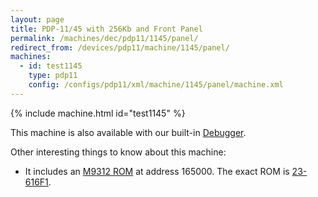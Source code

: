```yaml
---
layout: page
title: PDP-11/45 with 256Kb and Front Panel
permalink: /machines/dec/pdp11/1145/panel/
redirect_from: /devices/pdp11/machine/1145/panel/
machines:
  - id: test1145
    type: pdp11
    config: /configs/pdp11/xml/machine/1145/panel/machine.xml
---
```


{% include machine.html id="test1145" %}

This machine is also available with our built-in [Debugger](debugger/).

Other interesting things to know about this machine:

* It includes an [M9312 ROM](/machines/dec/pdp11/rom/M9312) at address 165000.  The exact ROM is [23-616F1](/machines/dec/pdp11/rom/M9312/23-616F1.txt).
